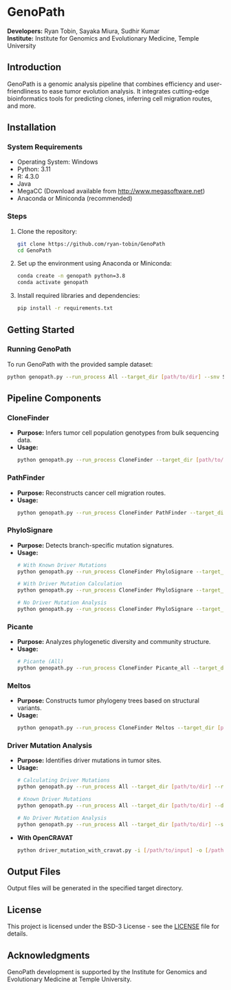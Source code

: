 # GenoPath

**Developers:** Ryan Tobin, Sayaka Miura, Sudhir Kumar  
**Institute:** Institute for Genomics and Evolutionary Medicine, Temple University  

## Introduction

GenoPath is a genomic analysis pipeline that combines efficiency and user-friendliness to ease tumor evolution analysis. It integrates cutting-edge bioinformatics tools for predicting clones, inferring cell migration routes, and more.

## Installation
### System Requirements

- Operating System: Windows
- Python: 3.11
- R: 4.3.0
- Java
- MegaCC (Download available from http://www.megasoftware.net)
- Anaconda or Miniconda (recommended)

### Steps

1. Clone the repository:
    ```sh
    git clone https://github.com/ryan-tobin/GenoPath
    cd GenoPath
    ```

2. Set up the environment using Anaconda or Miniconda:
    ```sh
    conda create -n genopath python=3.8
    conda activate genopath
    ```

3. Install required libraries and dependencies:
    ```sh
    pip install -r requirements.txt
    ```

## Getting Started

### Running GenoPath

To run GenoPath with the provided sample dataset:
```sh
python genopath.py --run_process All --target_dir [path/to/dir] --snv Sample_Datasets/input.tsv --max_graphs_per_tree 50 --control_file Sample_Datasets/control.txt --abundance_weighted True --sv_file Sample_Datasets/sv.txt
```

## Pipeline Components

### CloneFinder

- **Purpose:** Infers tumor cell population genotypes from bulk sequencing data.
- **Usage:** 
    ```sh
    python genopath.py --run_process CloneFinder --target_dir [path/to/dir] --snv [path/to/input.tsv]
    ```

### PathFinder

- **Purpose:** Reconstructs cancer cell migration routes.
- **Usage:**
    ```sh
    python genopath.py --run_process CloneFinder PathFinder --target_dir [path/to/dir] --snv [path/to/input.tsv] --primary [tumor] --max_graphs_per_tree [int]
    ```

### PhyloSignare

- **Purpose:** Detects branch-specific mutation signatures.
- **Usage:**
    ```sh
    # With Known Driver Mutations
    python genopath.py --run_process CloneFinder PhyloSignare --target_dir [path/to/dir] --driver_mutation_file [path/to/file] --snv [path/to/input.tsv] --control_file [path/to/control_file]

    # With Driver Mutation Calculation
    python genopath.py --run_process CloneFinder PhyloSignare --target_dir [path/to/dir] --ref_alt_file [path/to/file] --tool CGI --email [email] --token [token] --cancer_type_input [cancer_type] --snv [path/to/input.tsv] --control_file [path/to/control_file]

    # No Driver Mutation Analysis
    python genopath.py --run_process CloneFinder PhyloSignare --target_dir [path/to/dir] --snv [path/to/input.tsv] --control_file [path/to/control_file]
    ```

### Picante

- **Purpose:** Analyzes phylogenetic diversity and community structure.
- **Usage:**
    ```sh
    # Picante (All)
    python genopath.py --run_process CloneFinder Picante_all --target_dir [path/to/dir] --snv [path/to/input.tsv] --abundance_weighted [True/False]
    ```

### Meltos

- **Purpose:** Constructs tumor phylogeny trees based on structural variants.
- **Usage:**
    ```sh
    python genopath.py --run_process CloneFinder Meltos --target_dir [path/to/dir] --snv [path/to/input.tsv] --sv_file [path/to/sv_file]
    ```

### Driver Mutation Analysis

- **Purpose:** Identifies driver mutations in tumor sites.
- **Usage:**
    ```sh
    # Calculating Driver Mutations
    python genopath.py --run_process All --target_dir [path/to/dir] --ref_alt_file [path/to/file] --tool CGI --email [email] --token [token] --cancer_type_input [cancer_type] --snv [path/to/input.tsv] --sv_file [path/to/sv_file]
    
    # Known Driver Mutations
    python genopath.py --run_process All --target_dir [path/to/dir] --driver_mutation_file [path/to/file] --snv [path/to/input.tsv] --sv_file [path/to/sv_file]

    # No Driver Mutation Analysis
    python genopath.py --run_process All --target_dir [path/to/dir] --snv [path/to/input.tsv] --sv_file [path/to/sv_file]
    ```
- **With OpenCRAVAT**
  ```sh
  python driver_mutation_with_cravat.py -i [/path/to/input] -o [/path/to/output] -c [cancer_type ]
  ```

## Output Files

Output files will be generated in the specified target directory.

## License

This project is licensed under the BSD-3 License - see the [LICENSE](LICENSE) file for details.

## Acknowledgments

GenoPath development is supported by the Institute for Genomics and Evolutionary Medicine at Temple University.
